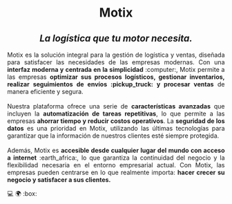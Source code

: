 # <center>Motix</center>
## <center>_La logística que tu motor necesita._</center>
<p style="text-align: justify">
    Motix es la solución integral para la gestión de logística y ventas, 
    diseñada para satisfacer las necesidades de las empresas modernas. 
    Con una <b>interfaz moderna y centrada en la simplicidad</b> :computer:, 
    Motix permite a las empresas <b>optimizar sus procesos logísticos, 
    gestionar inventarios, realizar seguimientos de envíos :pickup_truck: y 
    procesar ventas</b> de manera eficiente y segura.<br/><br>
    Nuestra plataforma ofrece una serie de <b>características avanzadas</b> que 
    incluyen la <b>automatización de tareas repetitivas</b>, lo que permite a 
    las empresas <b>ahorrar tiempo y reducir costos operativos</b>. La 
    <b>seguridad de los datos</b> es una prioridad en Motix, utilizando las 
    últimas tecnologías para garantizar que la información de nuestros clientes 
    esté siempre protegida.<br/><br>
    Además, Motix es <b>accesible desde cualquier lugar del mundo con acceso a 
    internet</b> :earth_africa:, lo que garantiza la continuidad del negocio y 
    la flexibilidad necesaria en el entorno empresarial actual. Con Motix, 
    las empresas pueden centrarse en lo que realmente importa: <b>hacer crecer 
    su negocio y satisfacer a sus clientes.</b>
</p>

:computer:
:earth_africa:
:box:
